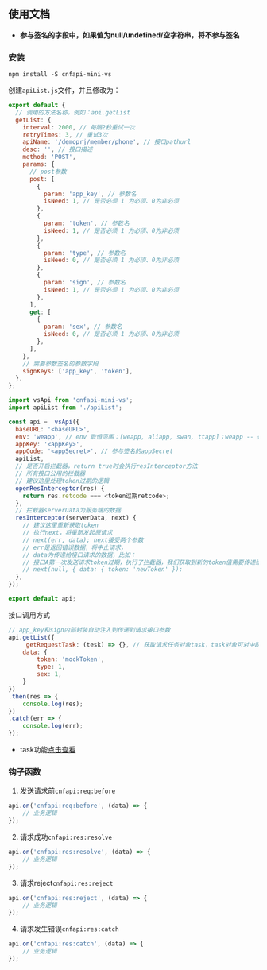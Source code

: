 ## 使用文档

- **参与签名的字段中，如果值为null/undefined/空字符串，将不参与签名**

### 安装

```shell
npm install -S cnfapi-mini-vs
```

创建`apiList.js`文件，并且修改为：

```javascript
export default {
  // 调用的方法名称，例如：api.getList
  getList: {
    interval: 2000, // 每隔2秒重试一次
    retryTimes: 3, // 重试3次
    apiName: '/demoprj/member/phone', // 接口pathurl
    desc: '', // 接口描述
    method: 'POST',
    params: {
      // post参数
      post: [
        {
          param: 'app_key', // 参数名
          isNeed: 1, // 是否必须 1 为必须、0为非必须
        },
        {
          param: 'token', // 参数名
          isNeed: 1, // 是否必须 1 为必须、0为非必须
        },
        {
          param: 'type', // 参数名
          isNeed: 0, // 是否必须 1 为必须、0为非必须
        },
        {
          param: 'sign', // 参数名
          isNeed: 1, // 是否必须 1 为必须、0为非必须
        },
      ],
      get: [
        {
          param: 'sex', // 参数名
          isNeed: 0, // 是否必须 1 为必须、0为非必须
        },
      ],
    },
    // 需要参数签名的参数字段
    signKeys: ['app_key', 'token'],
  },
};
```

```javascript
import vsApi from 'cnfapi-mini-vs';
import apiList from './apiList';

const api =  vsApi({
  baseURL: '<baseURL>',
  env: 'weapp', // env 取值范围：[weapp, aliapp, swan, ttapp]；weapp -- 微信小程序，aliapp -- 支付宝小程序，swan -- 百度小程序，ttapp -- 头条小程序
  appKey: '<appKey>',
  appCode: '<appSecret>', // 参与签名的appSecret
  apiList,
  // 是否开启拦截器，return true时会执行resInterceptor方法
  // 所有接口公用的拦截器
  // 建议这里处理token过期的逻辑
  openResInterceptor(res) {
    return res.retcode === <token过期retcode>;
  },
  // 拦截器serverData为服务端的数据
  resInterceptor(serverData, next) {
    // 建议这里重新获取token
    // 执行next，将重新发起原请求
    // next(err, data); next接受两个参数
    // err是返回错误数据，将中止请求，
    // data为传递给接口请求的数据，比如：
    // 接口A第一次发送请求token过期，执行了拦截器，我们获取到新的token值需要传递给重试请求
    // next(null, { data: { token: 'newToken' });
  },
});

export default api;
```

接口调用方式

```javascript
// app_key和sign内部封装自动注入到传递到请求接口参数
api.getList({
     getRequestTask: (tesk) => {}, // 获取请求任务对象task，task对象可对中断请求任务等功能
    data: {
        token: 'mockToken',
        type: 1,
        sex: 1,
    }
})
.then(res => {
    console.log(res);
})
.catch(err => {
    console.log(err);
});
```
- task功能[点击查看](https://developers.weixin.qq.com/miniprogram/dev/api/network/request/RequestTask.html)

### 钩子函数

1. 发送请求前`cnfapi:req:before`

```javascript
api.on('cnfapi:req:before', (data) => {
    // 业务逻辑
});
```

2. 请求成功`cnfapi:res:resolve`

```javascript
api.on('cnfapi:res:resolve', (data) => {
    // 业务逻辑
});
```

3. 请求reject`cnfapi:res:reject`

```javascript
api.on('cnfapi:res:reject', (data) => {
    // 业务逻辑
});
```

4. 请求发生错误`cnfapi:res:catch`

```javascript
api.on('cnfapi:res:catch', (data) => {
    // 业务逻辑
});
```
